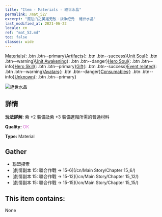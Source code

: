```yaml
---
title: "Item - Materials - 絕世水晶"
permalink: /mat_52/
excerpt: "魔法门之英雄无敌：战争纪元  絕世水晶"
last_modified_at: 2021-06-22
locale: cn
ref: "mat_52.md"
toc: false
classes: wide
---
```

 [Materials](/ItemsCN/){: .btn .btn--primary}[Artifacts](/ItemsCN/Artifacts/){: .btn .btn--success}[Unit Soul](/ItemsCN/UnitSoul/){: .btn .btn--warning}[Unit Awakening](/ItemsCN/UnitAwakening/){: .btn .btn--danger}[Hero Soul](/ItemsCN/HeroSoul/){: .btn .btn--info}[Hero Skill](/ItemsCN/HeroSkill/){: .btn .btn--primary}[Gift](/ItemsCN/Gift/){: .btn .btn--success}[Event related](/ItemsCN/Events/){: .btn .btn--warning}[Avatars](/ItemsCN/Avatars/){: .btn .btn--danger}[Consumables](/ItemsCN/Consumables/){: .btn .btn--info}[Unknown](/ItemsCN/Unknown/){: .btn .btn--primary}

 ![絕世水晶](/images/t/i_cailiao_shuijing2.png)

## 詳情
 **玩法詳解:** 紫 +2 裝備及紫 +3 裝備進階所需的普通材料

 **Quality:** <span style="color: #DA70D6">OK</span>

 **Type:** Material

## Gather

*    聯盟探索 
*    [劇情副本 15: 聯合作戰 -> 15-6](/cn/Main Story/Chapter 15_6/) 
*    [劇情副本 15: 聯合作戰 -> 15-12](/cn/Main Story/Chapter 15_12/) 
*    [劇情副本 15: 聯合作戰 -> 15-15](/cn/Main Story/Chapter 15_15/) 

## This item contains:

  None


